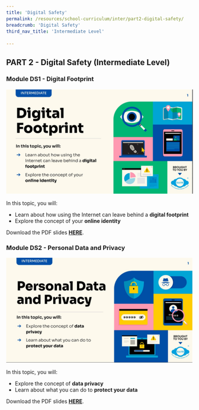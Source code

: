 ```yaml
---
title: 'Digital Safety'
permalink: /resources/school-curriculum/inter/part2-digital-safety/
breadcrumb: 'Digital Safety'
third_nav_title: 'Intermediate Level'

---
```


## PART 2 - Digital Safety (Intermediate Level)



### Module DS1 - Digital Footprint

![](/images/inter-ds1.jpg)

In this topic, you will: 

- Learn about how using the Internet can leave behind a **digital footprint**
- Explore the concept of your **online identity**

Download the PDF slides **[HERE](https://go.gov.sg/sure-ds1-inter-slides)**.



### Module DS2 - Personal Data and Privacy

![](/images/inter-ds2.jpg)

In this topic, you will: 

- Explore the concept of **data privacy**
- Learn about what you can do to **protect your data**

Download the PDF slides **[HERE](https://go.gov.sg/sure-ds2-inter-slides)**.



